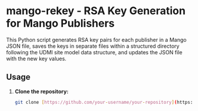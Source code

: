 # mango-rekey - RSA Key Generation for Mango Publishers

This Python script generates RSA key pairs for each publisher in a Mango JSON file, 
saves the keys in separate files within a structured directory following the 
UDMI site model data structure, and updates the JSON file with the new key values.

## Usage

1. **Clone the repository:**
   ```bash
   git clone [https://github.com/your-username/your-repository](https://github.com/your-username/your-repository)